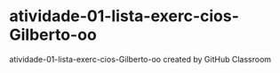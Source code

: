# atividade-01-lista-exerc-cios-Gilberto-oo
atividade-01-lista-exerc-cios-Gilberto-oo created by GitHub Classroom
